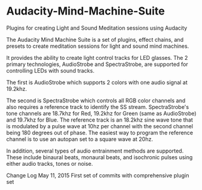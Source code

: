 # Audacity-Mind-Machine-Suite
Plugins for creating Light and Sound Meditation sessions using Audacity

The Audacity Mind Machine Suite is a set of plugins, effect chains, and presets to create meditation sessions for light and sound mind machines.

It provides the ability to create light control tracks for LED glasses. The 2 primary technologies, AudioStrobe and SpectraStrobe, are supported for controlling LEDs with sound tracks.

The first is AudioStrobe which supports 2 colors with one audio signal at 19.2khz.

The second is SpectraStrobe which controls all RGB color channels and also requires a reference track to identify the SS stream. SpectraStrobe's tone channels are 18.7khz for Red, 19.2khz for Green (same as AudioStrobe) and 19.7khz for Blue. The reference track is an 18.2khz sine wave tone that is modulated by a pulse wave at 10hz per channel with the second channel being 180 degrees out of phase. The easiest way to program the reference channel is to use an autopan set to a square wave at 20hz.

In addition, several types of audio entrainment methods are supported. These include binaural beats, monaural beats, and isochronic pulses using either audio tracks, tones or noise.

Change Log
May 11, 2015 First set of commits with comprehensive plugin set
